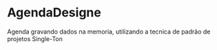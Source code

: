 # AgendaDesigne
Agenda gravando dados na memoria, utilizando a tecnica de padrão de projetos Single-Ton
